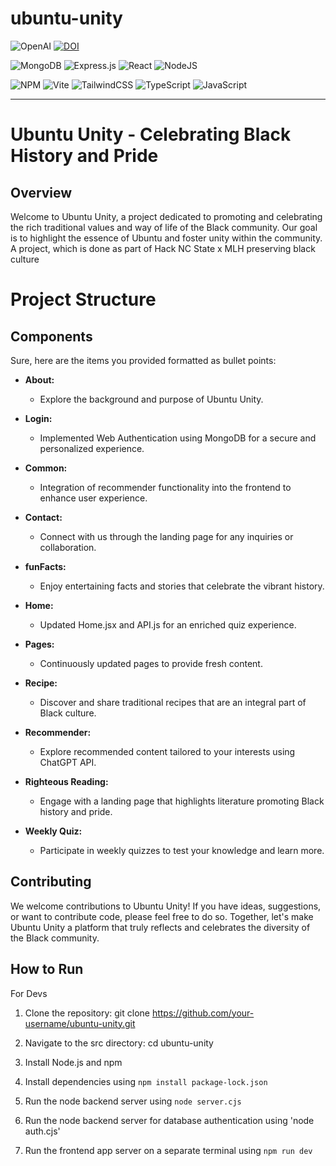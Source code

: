 # ubuntu-unity
![OpenAI](https://a11ybadges.com/badge?logo=openai) [![DOI](https://zenodo.org/badge/DOI/10.5281/zenodo.10615620.svg)](https://doi.org/10.5281/zenodo.10615620)

![MongoDB](https://img.shields.io/badge/MongoDB-%234ea94b.svg?style=for-the-badge&logo=mongodb&logoColor=white) ![Express.js](https://img.shields.io/badge/express.js-%23404d59.svg?style=for-the-badge&logo=express&logoColor=%2361DAFB) ![React](https://img.shields.io/badge/react-%2320232a.svg?style=for-the-badge&logo=react&logoColor=%2361DAFB) ![NodeJS](https://img.shields.io/badge/node.js-6DA55F?style=for-the-badge&logo=node.js&logoColor=white)

![NPM](https://img.shields.io/badge/NPM-%23CB3837.svg?style=for-the-badge&logo=npm&logoColor=white) ![Vite](https://img.shields.io/badge/vite-%23646CFF.svg?style=for-the-badge&logo=vite&logoColor=white) ![TailwindCSS](https://img.shields.io/badge/tailwindcss-%2338B2AC.svg?style=for-the-badge&logo=tailwind-css&logoColor=white) ![TypeScript](https://img.shields.io/badge/typescript-%23007ACC.svg?style=for-the-badge&logo=typescript&logoColor=white) ![JavaScript](https://img.shields.io/badge/javascript-%23323330.svg?style=for-the-badge&logo=javascript&logoColor=%23F7DF1E)

---

# Ubuntu Unity - Celebrating Black History and Pride
## Overview
Welcome to Ubuntu Unity, a project dedicated to promoting and celebrating the rich traditional values and way of life of the Black community. Our goal is to highlight the essence of Ubuntu and foster unity within the community. A project, which is done as part of Hack NC State x MLH preserving black culture 

# Project Structure
## Components
Sure, here are the items you provided formatted as bullet points:

- **About:**
  - Explore the background and purpose of Ubuntu Unity.

- **Login:**
  - Implemented Web Authentication using MongoDB for a secure and personalized experience.

- **Common:**
  - Integration of recommender functionality into the frontend to enhance user experience.

- **Contact:**
  - Connect with us through the landing page for any inquiries or collaboration.

- **funFacts:**
  - Enjoy entertaining facts and stories that celebrate the vibrant history.

- **Home:**
  - Updated Home.jsx and API.js for an enriched quiz experience.

- **Pages:**
  - Continuously updated pages to provide fresh content.

- **Recipe:**
  - Discover and share traditional recipes that are an integral part of Black culture.

- **Recommender:**
  - Explore recommended content tailored to your interests using ChatGPT API.

- **Righteous Reading:**
  - Engage with a landing page that highlights literature promoting Black history and pride.

- **Weekly Quiz:**
  - Participate in weekly quizzes to test your knowledge and learn more.
## Contributing
We welcome contributions to Ubuntu Unity! If you have ideas, suggestions, or want to contribute code, please feel free to do so. Together, let's make Ubuntu Unity a platform that truly reflects and celebrates the diversity of the Black community.

## How to Run
For Devs

1. Clone the repository: git clone https://github.com/your-username/ubuntu-unity.git

2. Navigate to the src directory: cd ubuntu-unity

3. Install Node.js and npm

4. Install dependencies using `npm install package-lock.json`

5. Run the node backend server using `node server.cjs`
   
6. Run the node backend server for database authentication using 'node auth.cjs'

7. Run the frontend app server on a separate terminal using `npm run dev`

